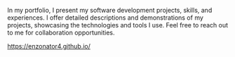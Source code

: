 In my portfolio, I present my software development projects, skills, and experiences. I offer detailed descriptions and demonstrations of my projects, showcasing the technologies and tools I use. Feel free to reach out to me for collaboration opportunities.

https://enzonator4.github.io/
